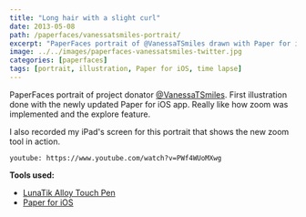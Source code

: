 ```yaml
---
title: "Long hair with a slight curl"
date: 2013-05-08
path: /paperfaces/vanessatsmiles-portrait/
excerpt: "PaperFaces portrait of @VanessaTSmiles drawn with Paper for iOS on an iPad."
image: ../../images/paperfaces-vanessatsmiles-twitter.jpg
categories: [paperfaces]
tags: [portrait, illustration, Paper for iOS, time lapse]
---
```


PaperFaces portrait of project donator [@VanessaTSmiles](https://twitter.com/VanessaTSmiles). First illustration done with the newly updated Paper for iOS app. Really like how zoom was implemented and the explore feature.

I also recorded my iPad's screen for this portrait that shows the new zoom tool in action.

`youtube: https://www.youtube.com/watch?v=PWf4WUoMXwg`

**Tools used:**

- [LunaTik Alloy Touch Pen](https://www.amazon.com/gp/product/B00821TR7G/ref=as_li_ss_tl?ie=UTF8&tag=mademist-20&linkCode=as2&camp=1789&creative=390957&creativeASIN=B00821TR7G)
- [Paper for iOS](https://paper.bywetransfer.com/)

